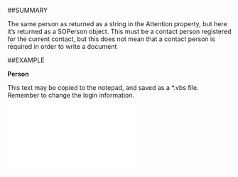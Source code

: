 

##SUMMARY

The same person as returned as a string in the Attention property, but here it’s returned as a SOPerson object. This must be a contact person registered for the current contact, but this does not mean that a contact person is required in order to write a document


##EXAMPLE

**Person**

This text may be copied to the notepad, and saved as a *.vbs file. Remember to change the login information.

![](../../Examples/vbs/SODocument.Person.vbs.txt)





